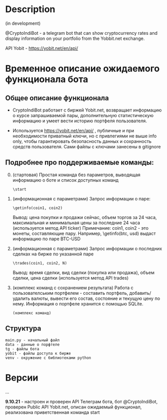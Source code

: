 # Description

(in development)

@CryptoIndiBot - a telegram bot that can show cryptocurrency rates and display information on your portfolio from the Yobbit.net exchange.

API Yobit - https://yobit.net/en/api/

# Временное описание ожидаемого функционала бота

## Общее описание функционала

* CryptoIndiBot работает с биржей Yobit.net, возвращает информацию о курсе запрашиваемой пары, дополнительную статистическую информацию и умеет вести историю портфеля пользователя.

* Используется https://yobit.net/en/api/ , публичные и при необходимости приватный ключи, но с привлегиями не выше info only, чтобы гарантировать безопасность данных и сохранность средств пользователя. Сами файлы с ключами занесены в gitignore


## Подробнее про поддерживаемые команды:


0. (стартовая) Простая команда без параметров, выводящая информацию о боте и список доступных команд

   ```
   \start
   ```

1. (информационная с параметрами) Запрос информации о паре:

    ```
    \getinfo(coin1, coin2)
    ```
    Вывод: цена покупки и продажи сейчас, объем торгов за 24 часа, максимальная и минимальная цены за последние 24 часа (используется метод API ticker)
    Примечание: coin1, coin2 - это монеты, составляющие пару. Например, \getinfo(btc, usd) выдаст информацию по паре BTC-USD

2. (информационная с параметрами) Запрос информации о последних сделках на бирже по указанной паре

    ```
    \trades(coin1, coin2, N)
    ```
    Вывод: время сделки, вид сделки (покупка или продажа), объем сделки, цена сделки (используется метод API trades)

3. (комплекс команд с сохранением результата) Работа с пользователським портфелем - составить портфель, добавить/удалить валюты, вывести его состав, состояние и текущую цену по нему. Информация о портфеле хранится с помощью SQLite.

    ```
    (комплекс команд)
    ```    

## Структура

```
main.py - начальный файл
data - данные о порфтеле
tg - файлы бота
yobit - файлы доступа к бирже
venv - окружение c библиотеками python
```


# Версии

...

__9.10.21__ - настроен и проверен API Телеграм бота, бот @CryptoIndiBot, проверен Public API Yobit.net, описан ожидаемый функционал, реализована приветственная команда start
